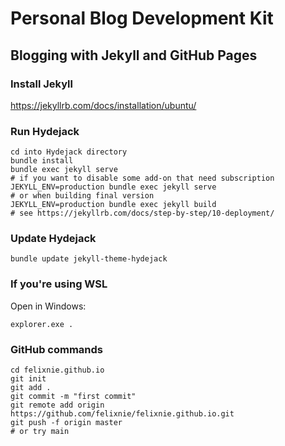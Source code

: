 # Personal Blog Development Kit

## Blogging with Jekyll and GitHub Pages

### Install Jekyll
https://jekyllrb.com/docs/installation/ubuntu/

### Run Hydejack
```
cd into Hydejack directory
bundle install
bundle exec jekyll serve
# if you want to disable some add-on that need subscription
JEKYLL_ENV=production bundle exec jekyll serve
# or when building final version
JEKYLL_ENV=production bundle exec jekyll build
# see https://jekyllrb.com/docs/step-by-step/10-deployment/
```

### Update Hydejack
```
bundle update jekyll-theme-hydejack

```

### If you're using WSL
Open in Windows:
```
explorer.exe .
```

### GitHub commands
```
cd felixnie.github.io
git init
git add .
git commit -m "first commit"
git remote add origin https://github.com/felixnie/felixnie.github.io.git
git push -f origin master
# or try main
```


